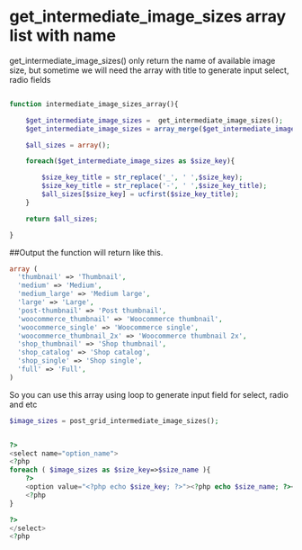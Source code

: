 # get_intermediate_image_sizes array list with name

get_intermediate_image_sizes() only return the name of available image size, but sometime we will need the array with title to generate input select, radio fields 

```php

function intermediate_image_sizes_array(){

	$get_intermediate_image_sizes =  get_intermediate_image_sizes();
	$get_intermediate_image_sizes = array_merge($get_intermediate_image_sizes,array('full'));

	$all_sizes = array();

	foreach($get_intermediate_image_sizes as $size_key){

		$size_key_title = str_replace('_', ' ',$size_key);
		$size_key_title = str_replace('-', ' ',$size_key_title);
		$all_sizes[$size_key] = ucfirst($size_key_title);
	}

	return $all_sizes;

}

```


##Output
the function will return like this.

```php
array (
  'thumbnail' => 'Thumbnail',
  'medium' => 'Medium',
  'medium_large' => 'Medium large',
  'large' => 'Large',
  'post-thumbnail' => 'Post thumbnail',
  'woocommerce_thumbnail' => 'Woocommerce thumbnail',
  'woocommerce_single' => 'Woocommerce single',
  'woocommerce_thumbnail_2x' => 'Woocommerce thumbnail 2x',
  'shop_thumbnail' => 'Shop thumbnail',
  'shop_catalog' => 'Shop catalog',
  'shop_single' => 'Shop single',
  'full' => 'Full',
)
```

So you can use this array using loop to generate input field for select, radio and etc

```php
$image_sizes = post_grid_intermediate_image_sizes();


?>
<select name="option_name">
<?php
foreach ( $image_sizes as $size_key=>$size_name ){
    ?>
    <option value="<?php echo $size_key; ?>"><?php echo $size_name; ?></option>
    <?php
}

?>
</select>
<?php
```